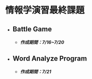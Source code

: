 # 情報学演習最終課題

- ## Battle Game

  - ##### 作成期間：7/16~7/20
  
- ## Word Analyze Program

  - ##### 作成期間：7/21
